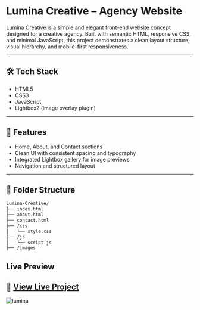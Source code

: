 # Lumina Creative – Agency Website

Lumina Creative is a simple and elegant front-end website concept designed for a creative agency. Built with semantic HTML, responsive CSS, and minimal JavaScript, this project demonstrates a clean layout structure, visual hierarchy, and mobile-first responsiveness.

---

## 🛠 Tech Stack
- HTML5  
- CSS3 
- JavaScript 
- Lightbox2 (image overlay plugin)

---

## 📱 Features 
- Home, About, and Contact sections  
- Clean UI with consistent spacing and typography  
- Integrated Lightbox gallery for image previews  
- Navigation and structured layout  

---

## 🧩 Folder Structure

```bash
Lumina-Creative/
├── index.html
├── about.html
├── contact.html
├── /css
│   └── style.css
├── /js
│   └── script.js
├── /images
```

## Live Preview  
🔗 [View Live Project](https://luminaaysha.netlify.app/)  
---
![lumina](https://github.com/user-attachments/assets/3c2f6ce5-a6c1-415f-bb02-87c668664a17)
